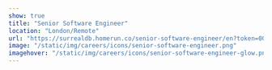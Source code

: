 ```yaml
---
show: true
title: "Senior Software Engineer"
location: "London/Remote"
url: "https://surrealdb.homerun.co/senior-software-engineer/en?token=0090110385fba1656f0c064abdaf8c1d"
image: "/static/img/careers/icons/senior-software-engineer.png"
imagehover: "/static/img/careers/icons/senior-software-engineer-glow.png"
---
```

